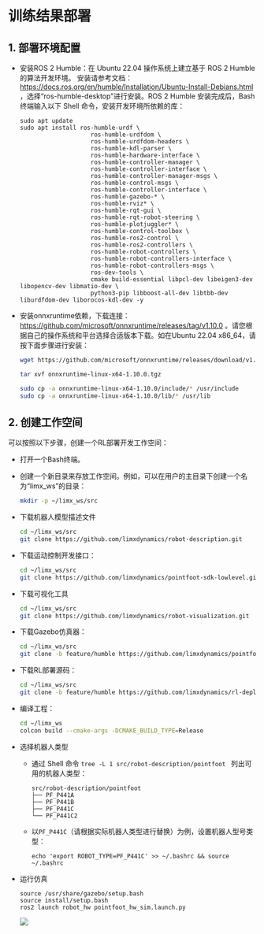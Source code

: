 # 训练结果部署



## 1. 部署环境配置

- 安装ROS 2 Humble：在 Ubuntu 22.04 操作系统上建立基于 ROS 2 Humble 的算法开发环境。 安装请参考文档： https://docs.ros.org/en/humble/Installation/Ubuntu-Install-Debians.html ，选择“ros-humble-desktop”进行安装。ROS 2 Humble 安装完成后，Bash 终端输入以下 Shell 命令，安装开发环境所依赖的库：

    ```
    sudo apt update
    sudo apt install ros-humble-urdf \
                        ros-humble-urdfdom \
                        ros-humble-urdfdom-headers \
                        ros-humble-kdl-parser \
                        ros-humble-hardware-interface \
                        ros-humble-controller-manager \
                        ros-humble-controller-interface \
                        ros-humble-controller-manager-msgs \
                        ros-humble-control-msgs \
                        ros-humble-controller-interface \
                        ros-humble-gazebo-* \
                        ros-humble-rviz* \
                        ros-humble-rqt-gui \
                        ros-humble-rqt-robot-steering \
                        ros-humble-plotjuggler* \
                        ros-humble-control-toolbox \
                        ros-humble-ros2-control \
                        ros-humble-ros2-controllers \
                        ros-humble-robot-controllers \
                        ros-humble-robot-controllers-interface \
                        ros-humble-robot-controllers-msgs \
                        ros-dev-tools \
                        cmake build-essential libpcl-dev libeigen3-dev libopencv-dev libmatio-dev \
                        python3-pip libboost-all-dev libtbb-dev liburdfdom-dev liborocos-kdl-dev -y
    ```

    

- 安装onnxruntime依赖，下载连接：https://github.com/microsoft/onnxruntime/releases/tag/v1.10.0  。请您根据自己的操作系统和平台选择合适版本下载。如在Ubuntu 22.04 x86_64，请按下面步骤进行安装：
  
    ```Bash
    wget https://github.com/microsoft/onnxruntime/releases/download/v1.10.0/onnxruntime-linux-x64-1.10.0.tgz
    
    tar xvf onnxruntime-linux-x64-1.10.0.tgz
    
    sudo cp -a onnxruntime-linux-x64-1.10.0/include/* /usr/include
    sudo cp -a onnxruntime-linux-x64-1.10.0/lib/* /usr/lib
    ```



## 2. 创建工作空间

可以按照以下步骤，创建一个RL部署开发工作空间：

- 打开一个Bash终端。
- 创建一个新目录来存放工作空间。例如，可以在用户的主目录下创建一个名为“limx_ws”的目录：
    ```Bash
    mkdir -p ~/limx_ws/src
    ```
- 下载机器人模型描述文件
    ```Bash
    cd ~/limx_ws/src
    git clone https://github.com/limxdynamics/robot-description.git
    ```
- 下载运动控制开发接口：

    ```Bash
    cd ~/limx_ws/src
    git clone https://github.com/limxdynamics/pointfoot-sdk-lowlevel.git
    ```
- 下载可视化工具
    ```Bash
    cd ~/limx_ws/src
    git clone https://github.com/limxdynamics/robot-visualization.git
    ```
- 下载Gazebo仿真器：
    ```Bash
    cd ~/limx_ws/src
    git clone -b feature/humble https://github.com/limxdynamics/pointfoot-gazebo-ros2.git
    ```
- 下载RL部署源码：
    ```Bash
    cd ~/limx_ws/src
    git clone -b feature/humble https://github.com/limxdynamics/rl-deploy-ros2-cpp.git
    ```
- 编译工程：
    ```Bash
    cd ~/limx_ws
    colcon build --cmake-args -DCMAKE_BUILD_TYPE=Release
    ```

- 选择机器人类型

  - 通过 Shell 命令 `tree -L 1 src/robot-description/pointfoot ` 列出可用的机器人类型：
  
    ```
    src/robot-description/pointfoot
    ├── PF_P441A
    ├── PF_P441B
    ├── PF_P441C
    └── PF_P441C2
    ```
  
  - 以`PF_P441C`（请根据实际机器人类型进行替换）为例，设置机器人型号类型：
  
    ```
    echo 'export ROBOT_TYPE=PF_P441C' >> ~/.bashrc && source ~/.bashrc
    ```
  
- 运行仿真

  ```
  source /usr/share/gazebo/setup.bash
  source install/setup.bash
  ros2 launch robot_hw pointfoot_hw_sim.launch.py
  ```
  ![](doc/simulator.gif)

